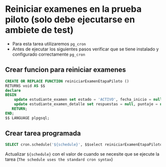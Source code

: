 # Reiniciar examenes en la prueba piloto (solo debe ejecutarse en ambiete de test)

* Para esta tarea utilizaremos `pg_cron`
* Antes de ejecutar los siguientes pasos verificar que se tiene instalado y configurado correctamente `pg_cron`

## Crear funcion para reiniciar examenes

~~~~sql
CREATE OR REPLACE FUNCTION reiniciarExamenEtapaPiloto ()
RETURNS void AS $$
declare
BEGIN
    update estudiante_examen set estado = 'ACTIVO', fecha_inicio = null, fecha_fin = null, fecha_conclusion = null, puntaje = null;
    update estudiante_examen_detalle set respuestas = null, puntaje = null;
   RETURN;
END;
$$ LANGUAGE plpgsql;
~~~~

## Crear tarea programada

~~~sql
SELECT cron.schedule('${schedule}', $$select reiniciarExamenEtapaPiloto()$$);
~~~

Actualizar `${schedule}` con el valor de cuando se necesite que se ejecute la tarea (`The schedule uses the standard cron syntax`)


